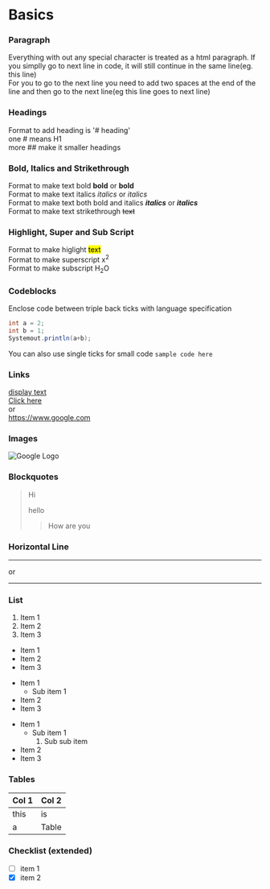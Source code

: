 # Basics

### Paragraph
Everything with out any special character is treated as a html paragraph.
If you simplly go to next line in code, it will still continue in the same line(eg. this line)  
For you to go to the next line you need to add two spaces at the end of the line and then go to the next line(eg this line goes to next line)

### Headings
Format to add heading is '# heading'  
one # means H1  
more ## make it smaller headings

### Bold, Italics and Strikethrough
Format to make text bold **bold** or __bold__  
Format to make text italics *italics* or _italics_  
Format to make text both bold and italics ***italics*** or ___italics___  
Format to make text strikethrough ~~text~~  

### Highlight, Super and Sub Script
Format to make higlight <mark>text</mark>  
Format to make superscript x<sup>2</sup>  
Format to make subscript H<sub>2</sub>O  

### Codeblocks
Enclose code between triple back ticks with language specification
```java
int a = 2;
int b = 1;
Systemout.println(a+b);
```

You can also use single ticks for small code `sample code here`

### Links
[display text](link)   
[Click here](https://www.google.com)  
or  
<https://www.google.com>

### Images
![Google Logo](https://images.fastcompany.com/image/upload/fc/3050613-inline-i-2-googles-new-logo-copy.webp)

### Blockquotes
>Hi
>
>hello
>>How are you

### Horizontal Line

***
or
___

### List

1. Item 1
2. Item 2
3. Item 3

* Item 1
* Item 2
* Item 3

- Item 1
    - Sub item 1
- Item 2
- Item 3

+ Item 1
    - Sub item 1
        1. Sub sub item
+ Item 2
+ Item 3

### Tables

| Col 1 | Col 2 |
| ----- |-------|
|this| is|
|a| Table|

### Checklist (extended)
- [ ] item 1
- [X] item 2